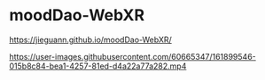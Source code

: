 # moodDao-WebXR
https://jieguann.github.io/moodDao-WebXR/




https://user-images.githubusercontent.com/60665347/161899546-015b8c84-bea1-4257-81ed-d4a22a77a282.mp4

